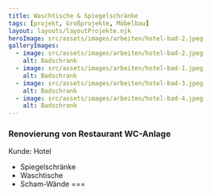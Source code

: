 ```yaml
---
title: Waschtische & Spiegelschränke
tags: [projekt, Großprojekte, Möbelbau]
layout: layouts/layoutProjekte.njk
heroImage: src/assets/images/arbeiten/hotel-bad-2.jpeg
galleryImages:
  - image: src/assets/images/arbeiten/hotel-bad-2.jpeg
    alt: Badschrank
  - image: src/assets/images/arbeiten/hotel-bad-1.jpeg
    alt: Badschrank
  - image: src/assets/images/arbeiten/hotel-bad-3.jpeg
    alt: Badschrank
  - image: src/assets/images/arbeiten/hotel-bad-4.jpeg
    alt: Badschrank
--- 
```

### Renovierung von Restaurant WC-Anlage 

Kunde: Hotel
- Spiegelschränke 
- Waschtische
- Scham-Wände
===

